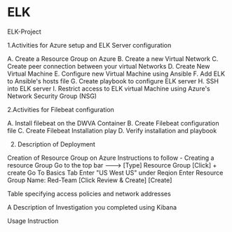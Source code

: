 # ELK
ELK-Project

1.Activities for Azure setup and ELK Server configuration

A. Create a Resource Group on Azure
B. Create a new Virtual Network
C. Create peer connection between your virtual Networks
D. Create New Virtual Machine
E. Configure new Virtual Machine using Ansible
F. Add ELK to Ansible's hosts file
G. Create playbook to configure ELK server
H. SSH into ELK server
I. Restrict access to ELK virtual Machine using Azure's Network Security Group (NSG)

2.Activities for Filebeat configuration

A. Install filebeat on the DWVA Container
B. Create Filebeat configuration file
C. Create Filebeat Installation play
D. Verify installation and playbook




2. Description of Deployment

Creation of Resource Group on Azure
    Instructions to follow - Creating a resource Group
    Go to the top bar ---> [Type] Resource Group 
    [Click] + create
    Go To Basics Tab
    Enter "US West US" under Reqion
    Enter Resource Group Name: Red-Team
    [Click Review & Create]
    [Create]
    








Table specifying access policies and network addresses




A Description of Investigation you completed using Kibana




Usage Instruction





